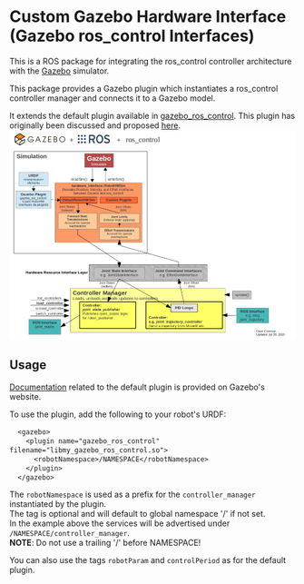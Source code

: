 # Custom Gazebo Hardware Interface (Gazebo ros_control Interfaces)
This is a ROS package for integrating the ros_control controller architecture with the [Gazebo](http://gazebosim.org/) simulator.

This package provides a Gazebo plugin which instantiates a ros_control controller manager and connects it to a Gazebo model.

It extends the default plugin available in [gazebo_ros_control](https://github.com/ros-simulation/gazebo_ros_pkgs/tree/indigo-devel/gazebo_ros_control).
This plugin has originally been discussed and proposed [here](https://github.com/ros-simulation/gazebo_ros_pkgs/pull/256).
![Gazebo integration with ros_control](MicrosoftTeams-image.png)
## Usage
[Documentation](http://gazebosim.org/tutorials?tut=ros_control&cat=connect_ros) related to the default plugin is provided on Gazebo's website.

To use the plugin, add the following to your robot's URDF:

```
  <gazebo>
    <plugin name="gazebo_ros_control" filename="libmy_gazebo_ros_control.so">
      <robotNamespace>/NAMESPACE</robotNamespace>
    </plugin>
  </gazebo>
```
The ```robotNamespace``` is used as a prefix for the ```controller_manager``` instantiated by the plugin.  
The tag is optional and will default to global namespace '/' if not set.  
In the example above the services will be advertised under ```/NAMESPACE/controller_manager```.  
__NOTE__: Do not use a trailing '/' before NAMESPACE!

You can also use the tags ```robotParam``` and ```controlPeriod``` as for the default plugin.

